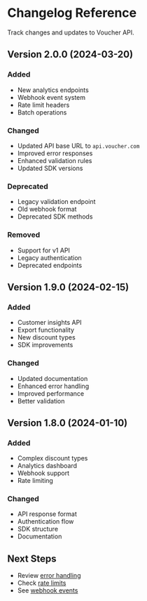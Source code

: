 # Changelog Reference

Track changes and updates to Voucher API.

## Version 2.0.0 (2024-03-20)

### Added
- New analytics endpoints
- Webhook event system
- Rate limit headers
- Batch operations

### Changed
- Updated API base URL to `api.voucher.com`
- Improved error responses
- Enhanced validation rules
- Updated SDK versions

### Deprecated
- Legacy validation endpoint
- Old webhook format
- Deprecated SDK methods

### Removed
- Support for v1 API
- Legacy authentication
- Deprecated endpoints

## Version 1.9.0 (2024-02-15)

### Added
- Customer insights API
- Export functionality
- New discount types
- SDK improvements

### Changed
- Updated documentation
- Enhanced error handling
- Improved performance
- Better validation

## Version 1.8.0 (2024-01-10)

### Added
- Complex discount types
- Analytics dashboard
- Webhook support
- Rate limiting

### Changed
- API response format
- Authentication flow
- SDK structure
- Documentation

## Next Steps

- Review [error handling](errors.md)
- Check [rate limits](rate-limits.md)
- See [webhook events](webhooks.md) 